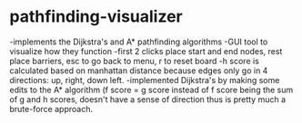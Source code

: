 # pathfinding-visualizer
-implements the Dijkstra's and A* pathfinding algorithms
-GUI tool to visualize how they function
-first 2 clicks place start and end nodes, rest place barriers, esc to go back to menu, r to reset board
-h score is calculated based on manhattan distance because edges only go in 4 directions: up, right, down left. 
-implemented Dijkstra's by making some edits to the A* algorithm (f score = g score instead of f score being the sum of g and h scores, doesn't have a sense of direction thus is pretty much a brute-force approach. 
